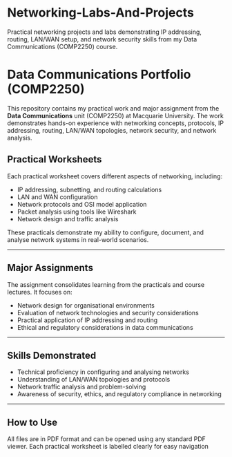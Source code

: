 # Networking-Labs-And-Projects
Practical networking projects and labs demonstrating IP addressing, routing, LAN/WAN setup, and network security skills from my Data Communications (COMP2250) course.

# Data Communications Portfolio (COMP2250)

This repository contains my practical work and major assignment from the **Data Communications** unit (COMP2250) at Macquarie University. The work demonstrates hands-on experience with networking concepts, protocols, IP addressing, routing, LAN/WAN topologies, network security, and network analysis.

## Practical Worksheets

Each practical worksheet covers different aspects of networking, including:

- IP addressing, subnetting, and routing calculations  
- LAN and WAN configuration  
- Network protocols and OSI model application  
- Packet analysis using tools like Wireshark  
- Network design and traffic analysis  

These practicals demonstrate my ability to configure, document, and analyse network systems in real-world scenarios.

---

## Major Assignments

The assignment consolidates learning from the practicals and course lectures. It focuses on:

- Network design for organisational environments  
- Evaluation of network technologies and security considerations  
- Practical application of IP addressing and routing  
- Ethical and regulatory considerations in data communications  

---

## Skills Demonstrated

- Technical proficiency in configuring and analysing networks  
- Understanding of LAN/WAN topologies and protocols  
- Network traffic analysis and problem-solving  
- Awareness of security, ethics, and regulatory compliance in networking  

---

## How to Use

All files are in PDF format and can be opened using any standard PDF viewer. Each practical worksheet is labelled clearly for easy navigation
